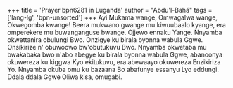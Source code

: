 +++
title = 'Prayer bpn6281 in Luganda'
author = "Abdu'l-Bahá"
tags = ['lang-lg', 'bpn-unsorted']
+++
Ayi Mukama wange, Omwagalwa wange, Okwegomba kwange!  Beera mukwano gwange mu kiwuubaalo kyange, era omperekere mu buwanganguse bwange.  Ojjewo ennaku Yange.  Nnyamba okwettanira obulungi Bwo.  Onzigye ku birala byonna wabula Ggwe.  Onsikirize n' obuwoowo bw'obutukuvu Bwo.  Nnyamba okwetaba mu bwakabaka bwo n'abo abegye ku birala byonna wabula Ggwe, abanoonya okuwereza ku kiggwa Kyo ekitukuvu, era abewaayo okuwereza Enzikiriza Yo.  Nnyamba okuba omu ku bazaana Bo abafunye essanyu Lyo eddungi.  Ddala ddala Ggwe Oliwa kisa, omugabi.
